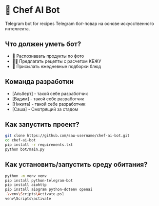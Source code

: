 # 🍳 Chef AI Bot

Telegram bot for recipes
Telegram бот-повар на основе искусственного интеллекта.

## Что должен уметь бот?

- 📸 Распознавать продукты по фото
- 🧑‍🍳 Предлагать рецепты с расчетом КБЖУ
- 🌟 Присылать ежедневные подборки блюд

## Команда разработки

- [Альберт] - такой себе разработчик
- [Вадим] - такой себе разработчик 
- [Никита] - такой себе разработчик
- [Саша] - Смотрящий за стадом

## Как запустить проект?

```bash
git clone https://github.com/ваш-username/chef-ai-bot.git
cd chef-ai-bot
pip install -r requirements.txt
python bot/main.py
```

## Как установить/запустить среду обитания?

```bash
python -m venv venv
pip install python-telegram-bot
pip install aiohttp
pip install aiogram python-dotenv openai
.\venv\Scripts\Activate.ps1
venv\Scripts\activate
